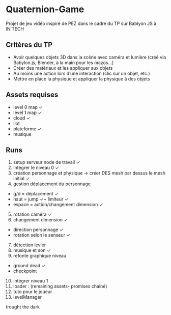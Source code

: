 # Quaternion-Game
Projet de jeu vidéo inspiré de PEZ dans le cadre du TP sur Bablyon JS à IN'TECH

## Critères du TP
- Avoir quelques objets 3D dans la scène avec caméra et lumière (créé via Babylon.js, Blender, à la main pour les mazos…)
- Créer des matériaux et les appliquer aux objets
- Au moins une action lors d’une interaction (clic sur un objet, etc.)
- Mettre en place la physique et appliquer la physique à des objets

## Assets requises
- level 0 map ✓
- level 1 map ✓
- cloud ✓
- ilot 
- plateforme ✓
- musique 

## Runs
1. setup serveur node de travail ✓
2. intégrer le niveau 0 ✓
3. création personnage et physique -> créer DES mesh par dessus le mesh initial ✓
4. gestion déplacement du personnage
- g/d = déplacement ✓
- haut = jump ✓+ limiteur ✓ 
- espace = action/changement dimension ✓
5. rotation caméra ✓
6. changement dimension ✓
- direction personnage ✓
- rotation selon le senseur ✓
7. détection levier
8. musique et son ✓
9. refonte graphique niveau
- ground dead ✓
- checkpoint 
10. intégrer niveau 1
11. loader : (remaining assets- promises chainé)
12. tuto pour le joueur
13. levelManager

trought the dark